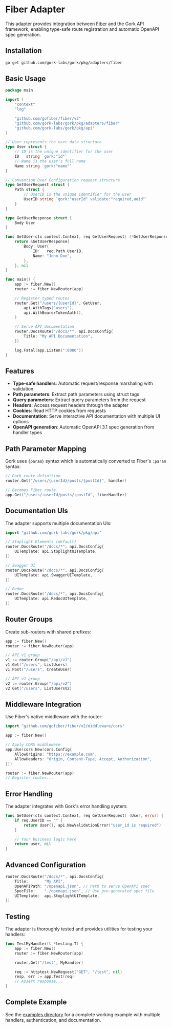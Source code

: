 # Fiber Adapter

This adapter provides integration between [Fiber](https://gofiber.io/) and the Gork API framework, enabling type-safe route registration and automatic OpenAPI spec generation.

## Installation

```bash
go get github.com/gork-labs/gork/pkg/adapters/fiber
```

## Basic Usage

```go
package main

import (
    "context"
    "log"

    "github.com/gofiber/fiber/v2"
    "github.com/gork-labs/gork/pkg/adapters/fiber"
    "github.com/gork-labs/gork/pkg/api"
)

// User represents the user data structure
type User struct {
    // ID is the unique identifier for the user
    ID   string `gork:"id"`
    // Name is the user's full name
    Name string `gork:"name"`
}

// Convention Over Configuration request structure
type GetUserRequest struct {
    Path struct {
        // UserID is the unique identifier for the user
        UserID string `gork:"userId" validate:"required,uuid"`
    }
}

type GetUserResponse struct {
    Body User
}

func GetUser(ctx context.Context, req GetUserRequest) (*GetUserResponse, error) {
    return &GetUserResponse{
        Body: User{
            ID:   req.Path.UserID,
            Name: "John Doe",
        },
    }, nil
}

func main() {
    app := fiber.New()
    router := fiber.NewRouter(app)

    // Register typed routes
    router.Get("/users/{userId}", GetUser,
        api.WithTags("users"),
        api.WithBearerTokenAuth(),
    )

    // Serve API documentation
    router.DocsRoute("/docs/*", api.DocsConfig{
        Title: "My API Documentation",
    })

    log.Fatal(app.Listen(":8080"))
}
```

## Features

- **Type-safe handlers**: Automatic request/response marshaling with validation
- **Path parameters**: Extract path parameters using struct tags
- **Query parameters**: Extract query parameters from the request
- **Headers**: Access request headers through the adapter
- **Cookies**: Read HTTP cookies from requests
- **Documentation**: Serve interactive API documentation with multiple UI options
- **OpenAPI generation**: Automatic OpenAPI 3.1 spec generation from handler types

## Path Parameter Mapping

Gork uses `{param}` syntax which is automatically converted to Fiber's `:param` syntax:

```go
// Gork route definition
router.Get("/users/{userId}/posts/{postId}", handler)

// Becomes Fiber route
app.Get("/users/:userId/posts/:postId", fiberHandler)
```

## Documentation UIs

The adapter supports multiple documentation UIs:

```go
import "github.com/gork-labs/gork/pkg/api"

// Stoplight Elements (default)
router.DocsRoute("/docs/*", api.DocsConfig{
    UITemplate: api.StoplightUITemplate,
})

// Swagger UI
router.DocsRoute("/docs/*", api.DocsConfig{
    UITemplate: api.SwaggerUITemplate,
})

// Redoc
router.DocsRoute("/docs/*", api.DocsConfig{
    UITemplate: api.RedocUITemplate,
})
```

## Router Groups

Create sub-routers with shared prefixes:

```go
app := fiber.New()
router := fiber.NewRouter(app)

// API v1 group
v1 := router.Group("/api/v1")
v1.Get("/users", ListUsers)
v1.Post("/users", CreateUser)

// API v2 group
v2 := router.Group("/api/v2")
v2.Get("/users", ListUsersV2)
```

## Middleware Integration

Use Fiber's native middleware with the router:

```go
import "github.com/gofiber/fiber/v2/middleware/cors"

app := fiber.New()

// Apply CORS middleware
app.Use(cors.New(cors.Config{
    AllowOrigins: "https://example.com",
    AllowHeaders: "Origin, Content-Type, Accept, Authorization",
}))

router := fiber.NewRouter(app)
// Register routes...
```

## Error Handling

The adapter integrates with Gork's error handling system:

```go
func GetUser(ctx context.Context, req GetUserRequest) (User, error) {
    if req.UserID == "" {
        return User{}, api.NewValidationError("user_id is required")
    }

    // Your business logic here
    return user, nil
}
```

## Advanced Configuration

```go
router.DocsRoute("/docs/*", api.DocsConfig{
    Title:       "My API",
    OpenAPIPath: "/openapi.json", // Path to serve OpenAPI spec
    SpecFile:    "./openapi.json", // Use pre-generated spec file
    UITemplate:  api.StoplightUITemplate,
})
```

## Testing

The adapter is thoroughly tested and provides utilities for testing your handlers:

```go
func TestMyHandler(t *testing.T) {
    app := fiber.New()
    router := fiber.NewRouter(app)

    router.Get("/test", MyHandler)

    req := httptest.NewRequest("GET", "/test", nil)
    resp, err := app.Test(req)
    // Assert response...
}
```

## Complete Example

See the [examples directory](../../../examples/) for a complete working example with multiple handlers, authentication, and documentation.

